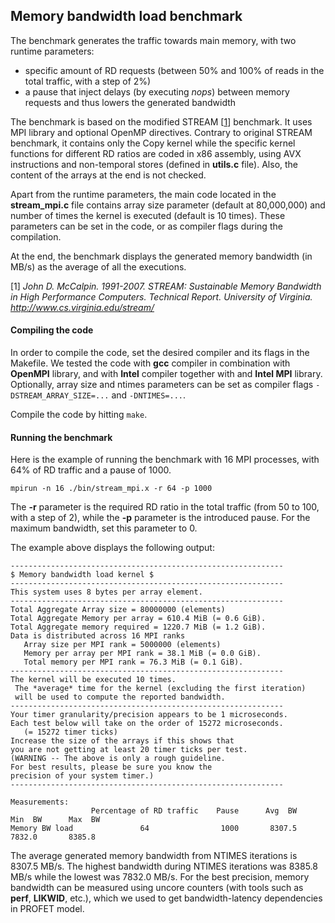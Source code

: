 ## Memory bandwidth load benchmark

The benchmark generates the traffic towards main memory, with two runtime parameters:
 - specific amount of RD requests (between 50\% and 100\% of reads in the total traffic, with a step of 2\%)
 - a pause that inject delays (by executing *nops*) between memory requests and thus lowers the generated bandwidth

The benchmark is based on the modified STREAM \[[1][]\] benchmark.
It uses MPI library and optional OpenMP directives.
Contrary to original STREAM benchmark, it contains only the Copy kernel while the specific kernel functions for different RD ratios are coded in x86 assembly, using AVX instructions and non-temporal stores (defined in **utils.c** file). Also, the content of the arrays at the end is not checked.

Apart from the runtime parameters, the main code located in the **stream_mpi.c** file contains array size parameter (default at 80,000,000) and number of times the kernel is executed (default is 10 times).
These parameters can be set in the code, or as compiler flags during the compilation.

At the end, the benchmark displays the generated memory bandwidth (in MB/s) as the average of all the executions.

\[1\] *John D. McCalpin. 1991-2007. STREAM: Sustainable Memory Bandwidth in High Performance Computers. Technical
Report. University of Virginia. http://www.cs.virginia.edu/stream/*

[1]: http://www.cs.virginia.edu/stream/ "Original STREAM benchmark developed by John D. McCalpin"

#### Compiling the code

In order to compile the code, set the desired compiler and its flags in the Makefile.
We tested the code with **gcc** compiler in combination with **OpenMPI** library, and with **Intel** compiler together with and **Intel MPI** library.
Optionally, array size and ntimes parameters can be set as compiler flags `-DSTREAM_ARRAY_SIZE=...` and `-DNTIMES=...`.

Compile the code by hitting `make`.

#### Running the benchmark

Here is the example of running the benchmark with 16 MPI processes, with 64\% of RD traffic and a pause of 1000.

```
mpirun -n 16 ./bin/stream_mpi.x -r 64 -p 1000
```
The **-r** parameter is the required RD ratio in the total traffic (from 50 to 100, with a step of 2), while the **-p** parameter is the introduced pause. For the maximum bandwidth, set this parameter to 0.

The example above displays the following output:

```
-------------------------------------------------------------
$ Memory bandwidth load kernel $
-------------------------------------------------------------
This system uses 8 bytes per array element.
-------------------------------------------------------------
Total Aggregate Array size = 80000000 (elements)
Total Aggregate Memory per array = 610.4 MiB (= 0.6 GiB).
Total Aggregate memory required = 1220.7 MiB (= 1.2 GiB).
Data is distributed across 16 MPI ranks
   Array size per MPI rank = 5000000 (elements)
   Memory per array per MPI rank = 38.1 MiB (= 0.0 GiB).
   Total memory per MPI rank = 76.3 MiB (= 0.1 GiB).
-------------------------------------------------------------
The kernel will be executed 10 times.
 The *average* time for the kernel (excluding the first iteration)
 will be used to compute the reported bandwidth.
-------------------------------------------------------------
Your timer granularity/precision appears to be 1 microseconds.
Each test below will take on the order of 15272 microseconds.
   (= 15272 timer ticks)
Increase the size of the arrays if this shows that
you are not getting at least 20 timer ticks per test.
(WARNING -- The above is only a rough guideline.
For best results, please be sure you know the
precision of your system timer.)
-------------------------------------------------------------

Measurements:
                  Percentage of RD traffic    Pause      Avg  BW      Min  BW      Max  BW
Memory BW load               64                1000       8307.5       7832.0       8385.8
```

The average generated memory bandwidth from NTIMES iterations is 8307.5 MB/s.
The highest bandwidth during NTIMES iterations was 8385.8 MB/s while the lowest was 7832.0 MB/s.
For the best precision, memory bandwidth can be measured using uncore counters (with tools such as **perf**, **LIKWID**, etc.), which we used to get bandwidth-latency dependencies in PROFET model.
